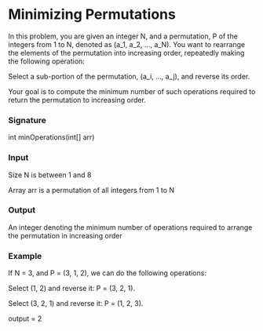 # Minimizing Permutations
In this problem, you are given an integer N, and a permutation, P of the integers from 1 to N, denoted as (a_1, a_2, ..., a_N). You want to rearrange the elements of the permutation into increasing order, repeatedly making the following operation:

Select a sub-portion of the permutation, (a_i, ..., a_j), and reverse its order.

Your goal is to compute the minimum number of such operations required to return the permutation to increasing order.

### Signature
int minOperations(int[] arr)

### Input
Size N is between 1 and 8

Array arr is a permutation of all integers from 1 to N

### Output
An integer denoting the minimum number of operations required to arrange the permutation in increasing order

### Example
If N = 3, and P = (3, 1, 2), we can do the following operations:

Select (1, 2) and reverse it: P = (3, 2, 1).

Select (3, 2, 1) and reverse it: P = (1, 2, 3).

output = 2